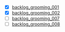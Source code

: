 - [x] [backlog_grooming_001](backlog_grooming_001.md)
- [x] [backlog_grooming_002](backlog_grooming_002.md)
- [ ] [backlog_grooming_007](backlog_grooming_007.md)
- [ ] [backlog_grooming_008](backlog_grooming_008.md)
